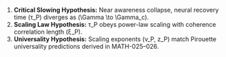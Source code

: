 1. **Critical Slowing Hypothesis:** Near awareness collapse, neural recovery time (τ_P) diverges as (\Gamma \to \Gamma_c).
2. **Scaling Law Hypothesis:** τ_P obeys power-law scaling with coherence correlation length (ξ_P).
3. **Universality Hypothesis:** Scaling exponents (ν_P, z_P) match Pirouette universality predictions derived in MATH-025–026.